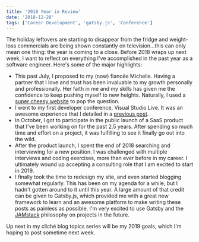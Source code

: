 ```yaml
---
title: '2018 Year in Review'
date: '2018-12-28'
tags: ['Career Development', 'gatsby.js', 'Conference']
---
```


The holiday leftovers are starting to disappear from the fridge and weight-loss commercials are being shown constantly on television...this can only mean one thing: the year is coming to a close. Before 2018 wraps up next week, I want to reflect on everything I've accomplished in the past year as a software engineer. Here's some of the major highlights:

- This past July, I proposed to my (now) fiancée Michelle. Having a partner that I love and trust has been invaluable to my growth personally and professionally. Her faith in me and my skills has given me the confidence to keep pushing myself to new heights. Naturally, I used a [super cheesy website](https://michellewillyoumarry.me) to pop the question.
- I went to my first developer conference, Visual Studio Live. It was an awesome experience that I detailed in a [previous post](../visual-studio-live-2018).
- In October, I got to participate in the public launch of a SaaS product that I've been working on for the past 2.5 years. After spending so much time and effort on a project, it was fulfilling to see it finally go out into the wild.
- After the product launch, I spent the end of 2018 searching and interviewing for a new position. I was challenged with multiple interviews and coding exercises, more than ever before in my career. I ultimately wound up accepting a consulting role that I am excited to start in 2019.
- I finally took the time to redesign my site, and even started blogging somewhat regularly. This has been on my agenda for a while, but I hadn't gotten around to it until this year. A large amount of that credit can be given to Gatsby.js, which provided me with a great new framework to learn and an awesome platform to make writing these posts as painless as possible. I'm very excited to use Gatsby and the [JAMstack](https://jamstack.org/) philosophy on projects in the future.

Up next in my cliché blog topics series will be my 2019 goals, which I'm hoping to post sometime next week.
